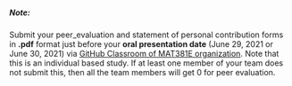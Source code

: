 ##### Note:

Submit your peer_evaluation and statement of personal contribution forms in **.pdf** format just before your **oral presentation date** (June 29, 2021 or June 30, 2021) via [GitHub Classroom of MAT381E organization](https://github.com/MAT381E). Note that this is an individual based study. If at least one member of your team does not submit this, then all the team members will get 0 for peer evaluation.
